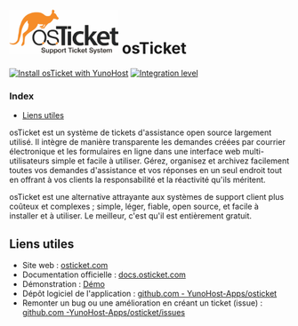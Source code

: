# <img src="/images/osticket_logo.svg" height="80px" alt="logo de osticket"> osTicket

[![Install osTicket with YunoHost](https://install-app.yunohost.org/install-with-yunohost.png)](https://install-app.yunohost.org/?app=osticket) [![Integration level](https://dash.yunohost.org/integration/osticket.svg)](https://dash.yunohost.org/appci/app/osticket)

### Index

- [Liens utiles](#liens-utiles)

osTicket est un système de tickets d'assistance open source largement utilisé. Il intègre de manière transparente les demandes créées par courrier électronique et les formulaires en ligne dans une interface web multi-utilisateurs simple et facile à utiliser. Gérez, organisez et archivez facilement toutes vos demandes d'assistance et vos réponses en un seul endroit tout en offrant à vos clients la responsabilité et la réactivité qu'ils méritent.

osTicket est une alternative attrayante aux systèmes de support client plus coûteux et complexes ; simple, léger, fiable, open source, et facile à installer et à utiliser. Le meilleur, c'est qu'il est entièrement gratuit.

## Liens utiles

+ Site web : [osticket.com](https://osticket.com/)
+ Documentation officielle : [docs.osticket.com](https://docs.osticket.com/)
+ Démonstration : [Démo](http://www.ostickethacks.com/demo/demo_info.php)
+ Dépôt logiciel de l'application : [github.com - YunoHost-Apps/osticket](https://github.com/YunoHost-Apps/osticket_ynh)
+ Remonter un bug ou une amélioration en créant un ticket (issue) : [github.com -YunoHost-Apps/osticket/issues](https://github.com/YunoHost-Apps/osticket_ynh/issues)

